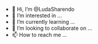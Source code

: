 - 👋 Hi, I’m @LudaSharendo
- 👀 I’m interested in ...
- 🌱 I’m currently learning ...
- 💞️ I’m looking to collaborate on ...
- 📫 How to reach me ...

<!---
LudaSharendo/LudaSharendo is a ✨ special ✨ repository because its `README.md` (this file) appears on your GitHub profile.
You can click the Preview link to take a look at your changes.
--->
